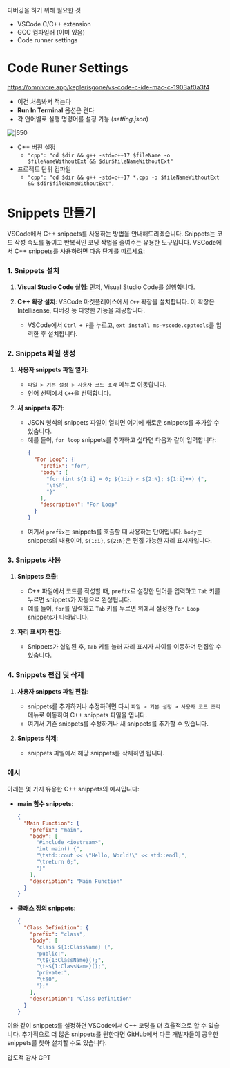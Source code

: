 
디버깅을 하기 위해 필요한 것
- VSCode C/C++ extension
- GCC 컴파일러 (이미 있음)
- Code runner settings

# Code Runer Settings

https://omnivore.app/keplerisgone/vs-code-c-ide-mac-c-1903af0a3f4

- 이건 처음봐서 적는다
- **Run In Terminal** 옵션은 켠다
- 각 언어별로 실행 명령어를 설정 가능 (*setting.json*)

![|650](https://i.imgur.com/iovhyOR.png)
- C++ 버전 설정
	- `"cpp": "cd $dir && g++ -std=c++17 $fileName -o $fileNameWithoutExt && $dir$fileNameWithoutExt"`
- 프로젝트 단위 컴파일
	- `"cpp": "cd $dir && g++ -std=c++17 *.cpp -o $fileNameWithoutExt && $dir$fileNameWithoutExt",`
	
# Snippets 만들기

VSCode에서 C++ snippets를 사용하는 방법을 안내해드리겠습니다. Snippets는 코드 작성 속도를 높이고 반복적인 코딩 작업을 줄여주는 유용한 도구입니다. VSCode에서 C++ snippets를 사용하려면 다음 단계를 따르세요:

### 1. Snippets 설치
1. **Visual Studio Code 실행**:
   먼저, Visual Studio Code를 실행합니다.

2. **C++ 확장 설치**:
   VSCode 마켓플레이스에서 `C++` 확장을 설치합니다. 이 확장은 Intellisense, 디버깅 등 다양한 기능을 제공합니다.
   - VSCode에서 `Ctrl + P`를 누르고, `ext install ms-vscode.cpptools`를 입력한 후 설치합니다.

### 2. Snippets 파일 생성
1. **사용자 snippets 파일 열기**:
   - `파일 > 기본 설정 > 사용자 코드 조각` 메뉴로 이동합니다.
   - 언어 선택에서 `C++`을 선택합니다.

2. **새 snippets 추가**:
   - JSON 형식의 snippets 파일이 열리면 여기에 새로운 snippets를 추가할 수 있습니다.
   - 예를 들어, `for loop` snippets를 추가하고 싶다면 다음과 같이 입력합니다:
     ```json
     {
       "For Loop": {
         "prefix": "for",
         "body": [
           "for (int ${1:i} = 0; ${1:i} < ${2:N}; ${1:i}++) {",
           "\t$0",
           "}"
         ],
         "description": "For Loop"
       }
     }
     ```
   - 여기서 `prefix`는 snippets를 호출할 때 사용하는 단어입니다. `body`는 snippets의 내용이며, `${1:i}`, `${2:N}`은 편집 가능한 자리 표시자입니다.

### 3. Snippets 사용
1. **Snippets 호출**:
   - C++ 파일에서 코드를 작성할 때, `prefix`로 설정한 단어를 입력하고 `Tab` 키를 누르면 snippets가 자동으로 완성됩니다.
   - 예를 들어, `for`를 입력하고 `Tab` 키를 누르면 위에서 설정한 `For Loop` snippets가 나타납니다.

2. **자리 표시자 편집**:
   - Snippets가 삽입된 후, `Tab` 키를 눌러 자리 표시자 사이를 이동하며 편집할 수 있습니다.

### 4. Snippets 편집 및 삭제
1. **사용자 snippets 파일 편집**:
   - snippets를 추가하거나 수정하려면 다시 `파일 > 기본 설정 > 사용자 코드 조각` 메뉴로 이동하여 C++ snippets 파일을 엽니다.
   - 여기서 기존 snippets를 수정하거나 새 snippets를 추가할 수 있습니다.

2. **Snippets 삭제**:
   - snippets 파일에서 해당 snippets를 삭제하면 됩니다.

### 예시
아래는 몇 가지 유용한 C++ snippets의 예시입니다:

- **main 함수 snippets**:
  ```json
  {
    "Main Function": {
      "prefix": "main",
      "body": [
        "#include <iostream>",
        "int main() {",
        "\tstd::cout << \"Hello, World!\" << std::endl;",
        "\treturn 0;",
        "}"
      ],
      "description": "Main Function"
    }
  }
  ```

- **클래스 정의 snippets**:
  ```json
  {
    "Class Definition": {
      "prefix": "class",
      "body": [
        "class ${1:ClassName} {",
        "public:",
        "\t${1:ClassName}();",
        "\t~${1:ClassName}();",
        "private:",
        "\t$0",
        "};"
      ],
      "description": "Class Definition"
    }
  }
  ```

이와 같이 snippets를 설정하면 VSCode에서 C++ 코딩을 더 효율적으로 할 수 있습니다. 추가적으로 더 많은 snippets를 원한다면 GitHub에서 다른 개발자들이 공유한 snippets를 찾아 설치할 수도 있습니다.

압도적 감사 GPT

